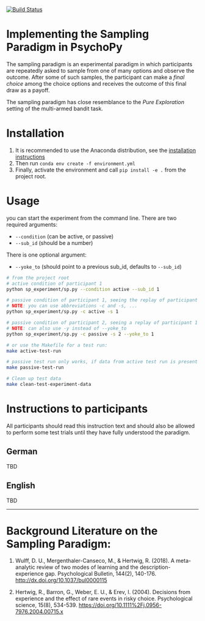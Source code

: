 [![Build Status](https://travis-ci.org/sappelhoff/sp_experiment.svg?branch=master)](https://travis-ci.org/sappelhoff/sp_experiment)

# Implementing the Sampling Paradigm in PsychoPy

The sampling paradigm is an experimental paradigm in which participants are
repeatedly asked to sample from one of many options and observe the outcome.
After some of such samples, the participant can make a *final choice* among the
choice options and receives the outcome of this final draw as a payoff.

The sampling paradigm has close resemblance to the *Pure Exploration* setting
of the multi-armed bandit task.

# Installation

1. It is recommended to use the Anaconda distribution, see the
[installation instructions](http://docs.continuum.io/anaconda/install/)
2. Then run `conda env create -f environment.yml`
3. Finally, activate the environment and call `pip install -e .` from the
   project root.

# Usage

you can start the experiment from the command line. There are two required
arguments:

- `--condition` (can be active, or passive)
- `--sub_id` (should be a number)

There is one optional argument:

- `--yoke_to` (should point to a previous sub_id, defaults to `--sub_id`)

```bash
# from the project root
# active condition of participant 1
python sp_experiment/sp.py --condition active --sub_id 1

# passive condition of participant 1, seeing the replay of participant 1
# NOTE: you can use abbreviations -c and -s, ...
python sp_experiment/sp.py -c active -s 1

# passive condition of participant 2, seeing a replay of participant 1
# NOTE: can also use -y instead of --yoke_to
python sp_experiment/sp.py -c passive -s 2 --yoke_to 1

# or use the Makefile for a test run:
make active-test-run

# passive test run only works, if data from active test run is present
make passive-test-run

# Clean up test data
make clean-test-experiment-data
```

# Instructions to participants

All participants should read this instruction text and should also be allowed
to perform some test trials until they have fully understood the paradigm.

## German
TBD

## English
TBD

---
# Background Literature on the Sampling Paradigm:

1. Wulff, D. U., Mergenthaler-Canseco, M., & Hertwig, R. (2018). A meta-analytic review of two modes of learning and the description-experience gap. Psychological Bulletin, 144(2), 140-176. http://dx.doi.org/10.1037/bul0000115

2. Hertwig, R., Barron, G., Weber, E. U., & Erev, I. (2004). Decisions from experience and the effect of rare events in risky choice. Psychological science, 15(8), 534-539. https://doi.org/10.1111%2Fj.0956-7976.2004.00715.x
